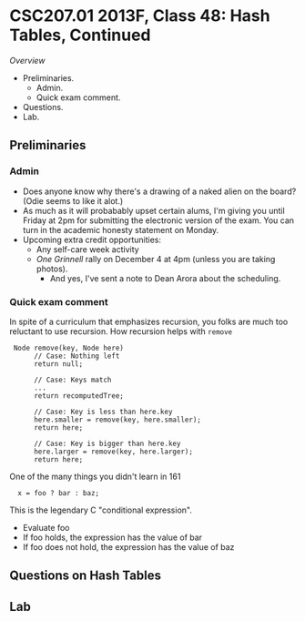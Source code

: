 CSC207.01 2013F, Class 48: Hash Tables, Continued
=================================================

_Overview_

* Preliminaries.
    * Admin.
    * Quick exam comment.
* Questions.
* Lab.

Preliminaries
-------------

### Admin

* Does anyone know why there's a drawing of a naked alien on the board?
  (Odie seems to like it alot.)
* As much as it will probabably upset certain alums, I'm giving you until
  Friday at 2pm for submitting the electronic version of the exam.  You
  can turn in the academic honesty statement on Monday.
* Upcoming extra credit opportunities:
    * Any self-care week activity 
    * _One Grinnell_ rally on December 4 at 4pm (unless you are taking photos).
        * And yes, I've sent a note to Dean Arora about the scheduling.

### Quick exam comment

In spite of a curriculum that emphasizes recursion, you folks are much
too reluctant to use recursion.   How recursion helps with `remove`

     Node remove(key, Node here)
          // Case: Nothing left
          return null;

          // Case: Keys match
          ...
          return recomputedTree;

          // Case: Key is less than here.key
          here.smaller = remove(key, here.smaller);
          return here;

          // Case: Key is bigger than here.key
          here.larger = remove(key, here.larger);
          return here;

One of the many things you didn't learn in 161

      x = foo ? bar : baz;

This is the legendary C "conditional expression".  

* Evaluate foo
* If foo holds, the expression has the value of bar
* If foo does not hold, the expression has the value of baz

Questions on Hash Tables
------------------------

Lab
---

